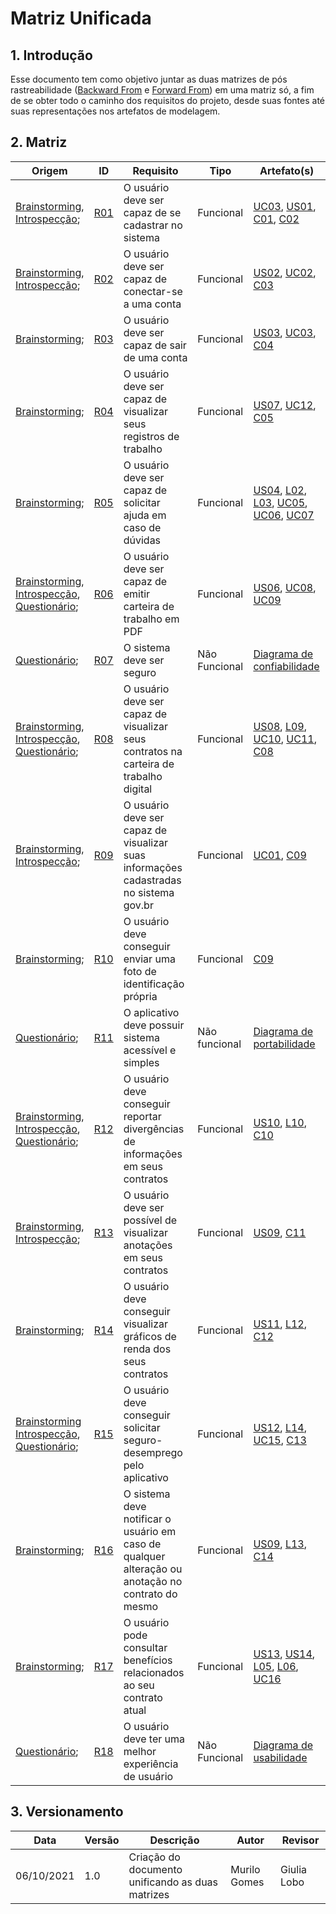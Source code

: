 # Matriz Unificada

## 1. Introdução

Esse documento tem como objetivo juntar as duas matrizes de pós rastreabilidade (<a href="../backward_from">Backward From</a> e <a href="../matriz_forward_from">Forward From</a>) em uma matriz só, a fim de se obter todo o caminho dos requisitos do projeto, desde suas fontes até suas representações nos artefatos de modelagem.

## 2. Matriz

| Origem                                                       | ID                                                 | Requisito                                                    | Tipo          | Artefato(s)                                                  |
| ------------------------------------------------------------ | -------------------------------------------------- | ------------------------------------------------------------ | ------------- | ------------------------------------------------------------ |
| <a href="../../elicitacao/brainstorming">Brainstorming</a>,<br /><a href="../../elicitacao/introspeccao">Introspecção</a>; | <a href="../../elicitacao/elicitacao/#R01">R01</a> | O usuário deve ser capaz de se cadastrar no sistema          | Funcional     | <a href="../../modelagem/casos-de-uso/#UC03">UC03</a>, <a href="../../modelagem/product-backlog/#US01">US01</a>, <a href="../../modelagem/cenarios/#C01">C01</a>, <a href="../../modelagem/cenarios/#C02">C02</a> |
| <a href="../../elicitacao/brainstorming">Brainstorming</a>,<br /><a href="../../elicitacao/introspeccao">Introspecção</a>; | <a href="../../elicitacao/elicitacao/#R02">R02</a> | O usuário deve ser capaz de conectar-se a uma conta          | Funcional     | <a href="../../modelagem/product-backlog/#US02">US02</a>, <a href="../../modelagem/casos-de-uso/#UC02">UC02</a>, <a href="../../modelagem/cenarios/#C03">C03</a> |
| <a href="../../elicitacao/brainstorming">Brainstorming</a>;  | <a href="../../elicitacao/elicitacao/#R03">R03</a> | O usuário deve ser capaz de sair de uma conta                | Funcional     | <a href="../../modelagem/product-backlog/#US03">US03</a>, <a href="../../modelagem/casos-de-uso/#UC03">UC03</a>, <a href="../../modelagem/cenarios/#C04">C04</a> |
| <a href="../../elicitacao/brainstorming">Brainstorming</a>;  | <a href="../../elicitacao/elicitacao/#R04">R04</a> | O usuário deve ser capaz de visualizar seus registros de trabalho | Funcional     | <a href="../../modelagem/product-backlog/#US07">US07</a>, <a href="../../modelagem/casos-de-uso/#UC12">UC12</a>, <a href="../../modelagem/cenarios/#C05">C05</a> |
| <a href="../../elicitacao/brainstorming">Brainstorming</a>;  | <a href="../../elicitacao/elicitacao/#R05">R05</a> | O usuário deve ser capaz de solicitar ajuda em caso de dúvidas | Funcional     | <a href="../../modelagem/product-backlog/#US04">US04</a>, <a href="../../modelagem/lexicos/#L02">L02</a>, <a href="../../modelagem/lexicos/#L03">L03</a>, <a href="../../modelagem/casos-de-uso/#UC05">UC05</a>, <a href="../../modelagem/casos-de-uso/#UC06">UC06</a>, <a href="../../modelagem/casos-de-uso/#UC07">UC07</a> |
| <a href="../../elicitacao/brainstorming">Brainstorming</a>,<br /><a href="../../elicitacao/introspeccao">Introspecção</a>,<br /><a href="../../elicitacao/questionario">Questionário</a>; | <a href="../../elicitacao/elicitacao/#R06">R06</a> | O usuário deve ser capaz de emitir carteira de trabalho em PDF | Funcional     | <a href="../../modelagem/product-backlog/#US06">US06</a>, <a href="../../modelagem/casos-de-uso/#UC08">UC08</a>, <a href="../../modelagem/casos-de-uso/#UC09">UC09</a> |
| <a href="../../elicitacao/questionario">Questionário</a>;    | <a href="../../elicitacao/elicitacao/#R07">R07</a> | O sistema deve ser seguro                                    | Não Funcional | <a href="../../modelagem/NFR-Framework/#confiabilidade">Diagrama de confiabilidade</a> |
| <a href="../../elicitacao/brainstorming">Brainstorming</a>,<br /><a href="../../elicitacao/introspeccao">Introspecção</a>,<br /><a href="../../elicitacao/questionario">Questionário</a>; | <a href="../../elicitacao/elicitacao/#R08">R08</a> | O usuário deve ser capaz de visualizar seus contratos na carteira de trabalho digital | Funcional     | <a href="../../modelagem/product-backlog/#US08">US08</a>, <a href="../../modelagem/lexicos/#L09">L09</a>, <a href="../../modelagem/casos-de-uso/#UC10">UC10</a>, <a href="../../modelagem/casos-de-uso/#UC11">UC11</a>, <a href="../../modelagem/cenarios/#C08">C08</a> |
| <a href="../../elicitacao/brainstorming">Brainstorming</a>,<br /> <a href="../../elicitacao/introspeccao">Introspecção</a>; | <a href="../../elicitacao/elicitacao/#R09">R09</a> | O usuário deve ser capaz de visualizar suas informações cadastradas no sistema gov.br | Funcional     | <a href="../../modelagem/casos-de-uso/#UC01">UC01</a>, <a href="../../modelagem/cenarios/#C09">C09</a> |
| <a href="../../elicitacao/brainstorming">Brainstorming</a>;  | <a href="../../elicitacao/elicitacao/#R10">R10</a> | O usuário deve conseguir enviar uma foto de identificação própria | Funcional     | <a href="../../modelagem/cenarios/#C09">C09</a>              |
| <a href="../../elicitacao/questionario">Questionário</a>;    | <a href="../../elicitacao/elicitacao/#R11">R11</a> | O aplicativo deve possuir sistema acessível e simples        | Não funcional | <a href="../../modelagem/NFR-Framework/#portabilidade">Diagrama de portabilidade</a> |
| <a href="../../elicitacao/brainstorming">Brainstorming</a>,<br /><a href="../../elicitacao/introspeccao">Introspecção</a>,<br /><a href="../../elicitacao/questionario">Questionário</a>; | <a href="../../elicitacao/elicitacao/#R12">R12</a> | O usuário deve conseguir reportar divergências de informações em seus contratos | Funcional     | <a href="../../modelagem/product-backlog/#US10">US10</a>, <a href="../../modelagem/lexicos/#L10">L10</a>, <a href="../../modelagem/cenarios/#C10">C10</a> |
| <a href="../../elicitacao/brainstorming">Brainstorming</a>,<br /><a href="../../elicitacao/introspeccao">Introspecção</a>; | <a href="../../elicitacao/elicitacao/#R13">R13</a> | O usuário deve ser possível de visualizar anotações em seus contratos | Funcional     | <a href="../../modelagem/product-backlog/#US09">US09</a>, <a href="../../modelagem/cenarios/#C11">C11</a> |
| <a href="../../elicitacao/brainstorming">Brainstorming</a>;  | <a href="../../elicitacao/elicitacao/#R14">R14</a> | O usuário deve conseguir visualizar gráficos de renda dos seus contratos | Funcional     | <a href="../../modelagem/product-backlog/#US11">US11</a>, <a href="../../modelagem/lexicos/#L12">L12</a>, <a href="../../modelagem/cenarios/#C12">C12</a> |
| <a href="../../elicitacao/brainstorming">Brainstorming</a><br /><a href="../../elicitacao/introspeccao">Introspecção</a>,<br /><a href="../../elicitacao/questionario">Questionário</a>; | <a href="../../elicitacao/elicitacao/#R15">R15</a> | O usuário deve conseguir solicitar seguro-desemprego pelo aplicativo | Funcional     | <a href="../../modelagem/product-backlog/#US12">US12</a>, <a href="../../modelagem/lexicos/#L14">L14</a>, <a href="../../modelagem/casos-de-uso/#UC15">UC15</a>, <a href="../../modelagem/cenarios/#C13">C13</a> |
| <a href="../../elicitacao/brainstorming">Brainstorming</a>;  | <a href="../../elicitacao/elicitacao/#R16">R16</a> | O sistema deve notificar o usuário em caso de qualquer alteração ou anotação no contrato do mesmo | Funcional     | <a href="../../modelagem/product-backlog/#US09">US09</a>, <a href="../../modelagem/lexicos/#L13">L13</a>, <a href="../../modelagem/cenarios/#C14">C14</a> |
| <a href="../../elicitacao/brainstorming">Brainstorming</a>;  | <a href="../../elicitacao/elicitacao/#R17">R17</a> | O usuário pode consultar benefícios relacionados ao seu contrato atual | Funcional     | <a href="../../modelagem/product-backlog/#US13">US13</a>, <a href="../../modelagem/product-backlog/#US14">US14</a>, <a href="../../modelagem/lexicos/#L05">L05</a>, <a href="../../modelagem/lexicos/#L06">L06</a>, <a href="../../modelagem/casos-de-uso/#UC16">UC16</a> |
| <a href="../../elicitacao/questionario">Questionário</a>;    | <a href="../../elicitacao/elicitacao/#R18">R18</a> | O usuário deve ter uma melhor experiência de usuário         | Não Funcional | <a href="../../modelagem/NFR-Framework/#usabilidade">Diagrama de usabilidade</a> |

## 3. Versionamento

| Data | Versão | Descrição | Autor | Revisor |
| ---- | ------ | --------- | ----- | ------- |
| 06/10/2021 |  1.0   | Criação do documento unificando as duas matrizes| Murilo Gomes | Giulia Lobo |

